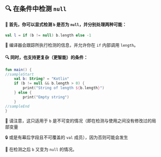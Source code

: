 ## 🔍 在条件中检测 `null`

#### 🚀 首先，你可以显式检测 `b` 是否为 `null`，并分别处理两种可能：

```kotlin
val l = if (b != null) b.length else -1
```

🧠 编译器会跟踪所执行检测的信息，并允许你在 `if` 内部调用 `length`。

#### 🔍 同时，也支持更复杂（更智能）的条件：

```kotlin
fun main() {
//sampleStart
    val b: String? = "Kotlin"
    if (b != null && b.length > 0) {
        print("String of length ${b.length}")
    } else {
        print("Empty string")
    }
//sampleEnd
}
```

🚨 请注意，这只适用于 `b` 是不可变的情况（即在检测与使用之间没有修改过的局部变量

🔒 或是有幕后字段且不可覆盖的 `val` 成员），因为否则可能会发生

🔄 在检测之后 `b` 又变为 `null` 的情况。